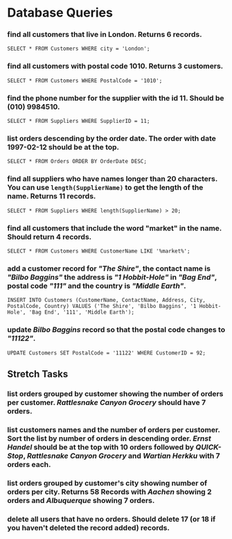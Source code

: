 # Database Queries

### find all customers that live in London. Returns 6 records.
`SELECT * FROM Customers WHERE city = 'London';`

### find all customers with postal code 1010. Returns 3 customers.
`SELECT * FROM Customers WHERE PostalCode = '1010';`

### find the phone number for the supplier with the id 11. Should be (010) 9984510.
`SELECT * FROM Suppliers WHERE SupplierID = 11;`

### list orders descending by the order date. The order with date 1997-02-12 should be at the top.
`SELECT * FROM Orders ORDER BY OrderDate DESC;`

### find all suppliers who have names longer than 20 characters. You can use `length(SupplierName)` to get the length of the name. Returns 11 records.
`SELECT * FROM Suppliers WHERE length(SupplierName) > 20;`

### find all customers that include the word "market" in the name. Should return 4 records.
`SELECT * FROM Customers WHERE CustomerName LIKE '%market%';`

### add a customer record for _"The Shire"_, the contact name is _"Bilbo Baggins"_ the address is _"1 Hobbit-Hole"_ in _"Bag End"_, postal code _"111"_ and the country is _"Middle Earth"_.
`INSERT INTO Customers (CustomerName, ContactName, Address, City, PostalCode, Country) VALUES ('The Shire', 'Bilbo Baggins', '1 Hobbit-Hole', 'Bag End', '111', 'Middle Earth');`

### update _Bilbo Baggins_ record so that the postal code changes to _"11122"_.
`UPDATE Customers SET PostalCode = '11122' WHERE CustomerID = 92;`

## Stretch Tasks

### list orders grouped by customer showing the number of orders per customer. _Rattlesnake Canyon Grocery_ should have 7 orders.

### list customers names and the number of orders per customer. Sort the list by number of orders in descending order. _Ernst Handel_ should be at the top with 10 orders followed by _QUICK-Stop_, _Rattlesnake Canyon Grocery_ and _Wartian Herkku_ with 7 orders each.

### list orders grouped by customer's city showing number of orders per city. Returns 58 Records with _Aachen_ showing 2 orders and _Albuquerque_ showing 7 orders.

### delete all users that have no orders. Should delete 17 (or 18 if you haven't deleted the record added) records.
